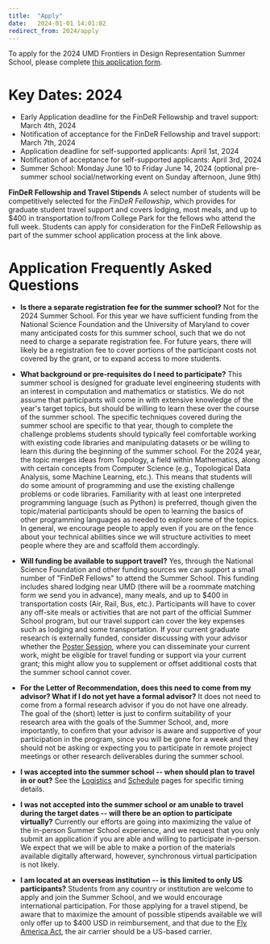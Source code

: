 ```yaml
---
title:  "Apply"
date:   2024-01-01 14:01:02
redirect_from: 2024/apply
---
```


To apply for the 2024 UMD Frontiers in Design Representation Summer School, please complete <a href="https://umdsurvey.umd.edu/jfe/form/SV_55cEB33mHkHs114" target="_blank">this application form</a>.

# Key Dates: 2024
* Early Application deadline for the FinDeR Fellowship and travel support: March 4th, 2024
* Notification of acceptance for the FinDeR Fellowship and travel support: March 7th, 2024
* Application deadline for self-supported applicants: April 1st, 2024
* Notification of acceptance for self-supported applicants: April 3rd, 2024
* Summer School: Monday June 10 to Friday June 14, 2024 (optional pre-summer school social/networking event on Sunday afternoon, June 9th)

**FinDeR Fellowship and Travel Stipends**
A select number of students will be competitively selected for the *FinDeR Fellowship*, which provides for graduate student travel support and covers lodging, most meals, and up to $400 in transportation to/from College Park for the fellows who attend the full week. Students can apply for consideration for the FinDeR Fellowship as part of the summer school application process at the link above.

# Application Frequently Asked Questions

* **Is there a separate registration fee for the summer school?** Not for the 2024 Summer School. For this year we have sufficient funding from the National Science Foundation and the University of Maryland to cover many anticipated costs for this summer school, such that we do not need to charge a separate registration fee. For future years, there will likely be a registration fee to cover portions of the participant costs not covered by the grant, or to expand access to more students.

* **What background or pre-requisites do I need to participate?** This summer school is designed for graduate level engineering students with an interest in computation and mathematics or statistics. We do not assume that participants will come in with extensive knowledge of the year's target topics, but should be willing to learn these over the course of the summer school. The specific techniques covered during the summer school are specific to that year, though to complete the challenge problems students should typically feel comfortable working with existing code libraries and manipulating datasets or be willing to learn this during the beginning of the summer school. For the 2024 year, the topic merges ideas from Topology, a field within Mathematics, along with certain concepts from Computer Science (e.g., Topological Data Analysis, some Machine Learning, etc.). This means that students will do some amount of programming and use the existing challenge problems or code libraries. Familiarity with at least one interpreted programming language (such as Python) is preferred, though given the topic/material participants should be open to learning the basics of other programming languages as needed to explore some of the topics. In general, we encourage people to apply even if you are on the fence about your technical abilities since we will structure activities to meet people where they are and scaffold them accordingly.

* **Will funding be available to support travel?** Yes, through the National Science Foundation and other funding sources we can support a small number of "FinDeR Fellows" to attend the Summer School. This funding includes shared lodging near UMD (there will be a roommate matching form we send you in advance), many meals, and up to $400 in transportation costs (Air, Rail, Bus, etc.). Participants will have to cover any off-site meals or activities that are not part of the official Summer School program, but our travel support can cover the key expenses such as lodging and some transportation. If your current graduate research is externally funded, consider discussing with your advisor whether the [Poster Session](../poster_session), where you can disseminate your current work, might be eligible for travel funding or support via your current grant; this might allow you to supplement or offset additional costs that the summer school cannot cover.

* **For the Letter of Recommendation, does this need to come from my advisor? What if I do not yet have a formal advisor?** It does not need to come from a formal research advisor if you do not have one already. The goal of the (short) letter is just to confirm suitability of your research area with the goals of the Summer School, and, more importantly, to confirm that your advisor is aware and supportive of your participation in the program, since you will be gone for a week and they should not be asking or expecting you to participate in remote project meetings or other research deliverables during the summer school.

* **I was accepted into the summer school -- when should plan to travel in or out?** See the [Logistics](../logistics) and [Schedule](../schedule) pages for specific timing details.

* **I was not accepted into the summer school or am unable to travel during the target dates -- will there be an option to participate virtually?** Currently our efforts are going into maximizing the value of the in-person Summer School experience, and we request that you only submit an application if you are able and willing to participate in-person. We expect that we will be able to make a portion of the materials available digitally afterward, however, synchronous virtual participation is not likely.

* **I am located at an overseas institution -- is this limited to only US participants?** Students from any country or institution are welcome to apply and join the Summer School, and we would encourage international participation. For those applying for a travel stipend, be aware that to maximize the amount of possible stipends available we will only offer up to $400 USD in reimbursement, and that due to the [Fly America Act](https://www.gsa.gov/policy-regulations/policy/travel-management-policy/fly-america-act), the air carrier should be a US-based carrier.
